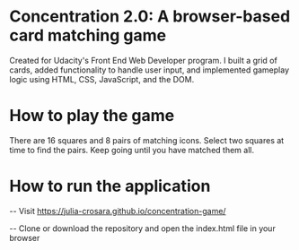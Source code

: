 # Concentration 2.0: A browser-based card matching game

Created for Udacity's Front End Web Developer program. I built a grid of cards, added functionality to handle user input, and implemented gameplay logic using HTML, CSS, JavaScript, and the DOM.

# How to play the game

There are 16 squares and 8 pairs of matching icons. Select two squares at time to find the pairs. Keep going until you have matched them all.


# How to run the application

-- Visit https://julia-crosara.github.io/concentration-game/

-- Clone or download the repository and open the index.html file in your browser

